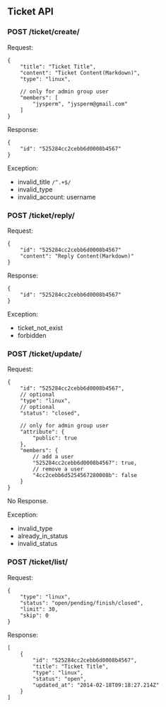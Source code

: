 ## Ticket API

### POST /ticket/create/

Request:

    {
        "title": "Ticket Title",
        "content": "Ticket Content(Markdown)",
        "type": "linux",

        // only for admin group user
        "members": [
            "jysperm", "jysperm@gmail.com"
        ]
    }

Response:

    {
        "id": "525284cc2cebb6d0008b4567"
    }

Exception:

* invalid_title `/^.+$/`
* invalid_type
* invalid_account: username

### POST /ticket/reply/

Request:

    {
        "id": "525284cc2cebb6d0008b4567"
        "content": "Reply Content(Markdown)"
    }

Response:

    {
        "id": "525284cc2cebb6d0008b4567"
    }

Exception:

* ticket_not_exist
* forbidden

### POST /ticket/update/

Request:

    {
        "id": "525284cc2cebb6d0008b4567",
        // optional
        "type": "linux",
        // optional
        "status": "closed",

        // only for admin group user
        "attribute": {
            "public": true
        },
        "members": {
            // add a user
            "525284cc2cebb6d0008b4567": true,
            // remove a user
            "4cc2cebb6d5254567280008b": false
        }
    }

No Response.

Exception:

* invalid_type
* already_in_status
* invalid_status

### POST /ticket/list/

Request:

    {
        "type": "linux",
        "status": "open/pending/finish/closed",
        "limit": 30,
        "skip": 0
    }

Response:

    [
        {
            "id": "525284cc2cebb6d0008b4567",
            "title": "Ticket Title",
            "type": "linux",
            "status": "open",
            "updated_at": "2014-02-18T09:18:27.214Z"
        }
    ]
